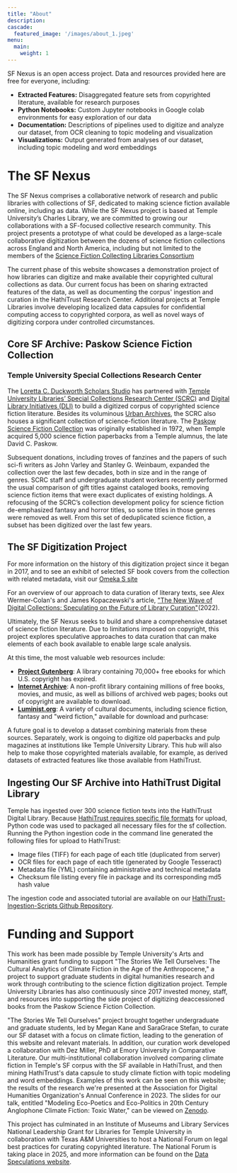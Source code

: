 ```yaml
---
title: "About"
description: 
cascade:
  featured_image: '/images/about_1.jpeg'
menu:
  main:
    weight: 1
---
```

SF Nexus is an open access project. Data and resources provided here are free for everyone, including:
* **Extracted Features:** Disaggregated feature sets from copyrighted literature, available for research purposes
* **Python Notebooks:** Custom Jupyter notebooks in Google colab environments for easy exploration of our data
* **Documentation:** Descriptions of pipelines used to digitize and analyze our dataset, from OCR cleaning to topic modeling and visualization
* **Visualizations:** Output generated from analyses of our dataset, including topic modeling and word embeddings

# The SF Nexus

The SF Nexus comprises a collaborative network of research and public libraries with collections of SF, dedicated to making science fiction available online, including as data. While the SF Nexus project is based at Temple University’s Charles Library, we are committed to growing our collaborations with a SF-focused collective research community. This project presents a prototype of what could be developed as a large-scale collaborative digitization between the dozens of science fiction collections across England and North America, including but not limited to the members of the [Science Fiction Collecting Libraries Consortium](http://sfspecialcollections.pbworks.com/w/page/75814541/About%20the%20SciFi%20Collection%20Libraries%20Consortium%20(SFCLC))

The current phase of this website showcases a demonstration project of how libraries can digitize and make available their copyrighted cultural collections as data. Our current focus has been on sharing extracted features of the data, as well as documenting the corpus' ingestion and curation in the HathiTrust Research Center. Additional projects at Temple Libraries involve developing localized data capsules for confidential computing access to copyrighted corpora, as well as novel ways of digitizing corpora under controlled circumstances. 

## Core SF Archive: Paskow Science Fiction Collection
### Temple University Special Collections Research Center
The [Loretta C. Duckworth Scholars Studio](https://library.temple.edu/lcdss) has partnered with [Temple University Libraries’ Special Collections Research Center (SCRC)](https://library.temple.edu/scrc) and [Digital Library Initiatives (DLI)](https://digital.library.temple.edu/) to build a digitized corpus of copyrighted science fiction literature. Besides its voluminous [Urban Archives](https://library.temple.edu/collections/urban-archives), the SCRC also houses a significant collection of science-fiction literature. The [Paskow Science Fiction Collection](https://library.temple.edu/collections/paskow-science-fiction-collection-science-fiction-and-fantasy) was originally established in 1972, when Temple acquired 5,000 science fiction paperbacks from a Temple alumnus, the late David C. Paskow. 

Subsequent donations, including troves of fanzines and the papers of such sci-fi writers as John Varley and Stanley G. Weinbaum, expanded the collection over the last few decades, both in size and in the range of genres. SCRC staff and undergraduate student workers recently performed the usual comparison of gift titles against cataloged books, removing science fiction items that were exact duplicates of existing holdings. A refocusing of the SCRC’s collection development policy for science fiction de-emphasized fantasy and horror titles, so some titles in those genres were removed as well. From this set of deduplicated science fiction, a subset has been digitized over the last few years.

## The SF Digitization Project
For more information on the history of this digitization project since it began in 2017, and to see an exhibit of selected SF book covers from the collection with related metadata, visit our [Omeka S site](https://lcdssgeo.com/omeka-s/s/scifi/page/digitizing-science-fiction)

For an overview of our approach to data curation of literary texts, see Alex Wermer-Colan's and James Kopaczewski's article, ["The New Wave of Digital Collections: Speculating on the Future of Library Curation"](https://www.jstor.org/stable/45420508#metadata_info_tab_contents)(2022). 

Ultimately, the SF Nexus seeks to build and share a comprehensive dataset of science fiction literature. Due to limitations imposed on copyright, this project explores speculative approaches to data curation that can make elements of each book available to enable large scale analysis. 

At this time, the most valuable web resources include:
* [**Project Gutenberg**](https://www.gutenberg.org/): A library containing 70,000+ free ebooks for which U.S. copyright has expired.
* [**Internet Archive**](https://archive.org/): A non-profit library containing millions of free books, movies, and music, as well as billions of archived web pages; books out of copyright are available to download.
* [**Luminist.org**](http://www.luminist.org/archives/SF/): A variety of cultural documents, including science fiction, fantasy and "weird fiction," available for download and purhcase: 

A future goal is to develop a dataset combining materials from these sources. Separately, work is ongoing to digitize old paperbacks and pulp magazines at institutions like Temple University Library. This hub will also help to make those copyrighted materials available, for example, as derived datasets of extracted features like those available from HathiTrust. 

## Ingesting Our SF Archive into HathiTrust Digital Library
Temple has ingested over 300 science fiction texts into the HathiTrust Digital Library. Because [HathiTrust requires specific file formats](https://www.hathitrust.org/member-libraries/resources-for-librarians/contributor-toolkit/submission-package-requirements/) for upload, Python code was used to packaged all necessary files for the sf collection. Running the Python ingestion code in the command line generated the following files for upload to HathiTrust:

* Image files (TIFF) for each page of each title (duplicated from server)
* OCR files for each page of each title (generated by Google Tesseract)
* Metadata file (YML) containing administrative and technical metadata
* Checksum file listing every file in package and its corresponding md5 hash value

The ingestion code and associated tutorial are available on our [HathiTrust-Ingestion-Scripts Github Repository](https://github.com/SF-Nexus/HathiTrust-Ingestion-Scripts).

# Funding and Support
This work has been made possible by Temple University's Arts and Humanities grant funding to support "The Stories We Tell Ourselves: The Cultural Analytics of Climate Fiction in the Age of the Anthropocene," a project to support graduate students in digital humanities research and work through contributing to the science fiction digitization project. Temple University Libraries has also continuously since 2017 invested money, staff, and resources into supporting the side project of digitizing deaccessioned books from the Paskow Science Fiction Collection.

"The Stories We Tell Ourselves" project brought together undergraduate and graduate students, led by Megan Kane and SaraGrace Stefan, to curate our SF dataset with a focus on climate fiction, leading to the generation of this website and relevant materials. In addition, our curation work developed a collaboration with Dez Miller, PhD at Emory University in Comparative Literature. Our multi-institutional collaboration involved comparing climate fiction in Temple's SF corpus with the SF available in HathiTrust, and then mining HathiTrust's data capsule to study climate fiction with topic modeling and word embeddings. Examples of this work can be seen on this website; the results of the research we're presented at the Association for Digital Humanities Organization's Annual Conference in 2023. The slides for our talk, entitled "Modeling Eco-Poetics and Eco-Politics in 20th Century Anglophone Climate Fiction: Toxic Water," can be viewed on [Zenodo](https://zenodo.org/records/8107505).

This project has culminated in an Institute of Museums and Library Services National Leadership Grant for Libraries for Temple University in collaboration with Texas A&M Universities to host a National Forum on legal best practices for curating copyrighted literature. The National Forum is taking place in 2025, and more information can be found on the [Data Speculations website](https://dataspeculations.org).

